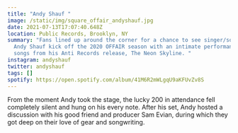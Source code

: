 ```yaml
---
title: "Andy Shauf "
image: /static/img/square_offair_andyshauf.jpg
date: 2021-07-13T17:07:40.648Z
location: Public Records, Brooklyn, NY
summary: "Fans lined up around the corner for a chance to see singer/songwriter
  Andy Shauf kick off the 2020 OFFAIR season with an intimate performance of
  songs from his Anti Records release, The Neon Skyline. "
instagram: andyshauf
twitter: andyshauf
tags: []
spotify: https://open.spotify.com/album/41M6R2mWLgqU9aKFUvZv8S
---
```

From the moment Andy took the stage, the lucky 200 in attendance fell completely silent and hung on his every note. After his set, Andy hosted a discussion with his good friend and producer Sam Evian, during which they got deep on their love of gear and songwriting. 